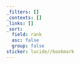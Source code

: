 ```yaml
---
_filters: []
_contexts: []
_links: []
_sort:
  field: rank
  asc: false
  group: false
sticker: lucide//bookmark
---
```

